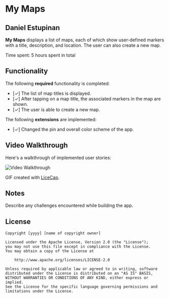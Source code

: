 # My Maps 

## Daniel Estupinan

**My Maps** displays a list of maps, each of which show user-defined markers with a title, description, and location. The user can also create a new map. 

Time spent: 5 hours spent in total

## Functionality 

The following **required** functionality is completed:

* [✓] The list of map titles is displayed.
* [✓] After tapping on a map title, the associated markers in the map are shown.
* [✓] The user is able to create a new map.

The following **extensions** are implemented:

* [✓] Changed the pin and overall color scheme of the app.

## Video Walkthrough

Here's a walkthrough of implemented user stories:

<img src='https://user-images.githubusercontent.com/70794317/139715887-6986ea77-16c1-4efb-b2b7-678fbd34d546.gif' title='Video Walkthrough' width='' alt='Video Walkthrough' />


GIF created with [LiceCap](http://www.cockos.com/licecap/).

## Notes

Describe any challenges encountered while building the app.

## License

    Copyright [yyyy] [name of copyright owner]

    Licensed under the Apache License, Version 2.0 (the "License");
    you may not use this file except in compliance with the License.
    You may obtain a copy of the License at

        http://www.apache.org/licenses/LICENSE-2.0

    Unless required by applicable law or agreed to in writing, software
    distributed under the License is distributed on an "AS IS" BASIS,
    WITHOUT WARRANTIES OR CONDITIONS OF ANY KIND, either express or implied.
    See the License for the specific language governing permissions and
    limitations under the License.

